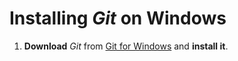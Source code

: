 # Installing *Git* on Windows

1. **Download** *Git* from [Git for Windows](http://msysgit.github.io/) and **install it**.
